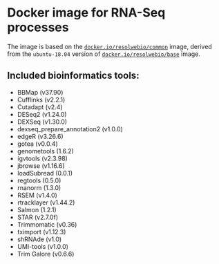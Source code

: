 # Docker image for RNA-Seq processes

The image is based on the [`docker.io/resolwebio/common`](
https://hub.docker.com/r/resolwebio/common/) image, derived from the
`ubuntu-18.04` version of [`docker.io/resolwebio/base`](
https://hub.docker.com/r/resolwebio/base/) image.

Included bioinformatics tools:
------------------------------
* BBMap (v37.90)
* Cufflinks (v2.2.1)
* Cutadapt (v2.4)
* DESeq2 (v1.24.0)
* DEXSeq (v1.30.0)
* dexseq_prepare_annotation2 (v1.0.0)
* edgeR (v3.26.6)
* gotea (v0.0.4)
* genometools (1.6.2)
* igvtools (v2.3.98)
* jbrowse (v1.16.6)
* loadSubread (0.0.1)
* regtools (0.5.0)
* rnanorm (1.3.0)
* RSEM (v1.4.0)
* rtracklayer (v1.44.2)
* Salmon (1.2.1)
* STAR (v2.7.0f)
* Trimmomatic (v0.36)
* tximport (v1.12.3)
* shRNAde (v1.0)
* UMI-tools (v1.0.0)
* Trim Galore (v0.6.6)
